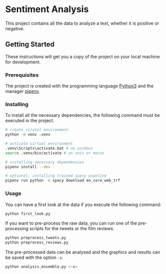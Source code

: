 # Sentiment Analysis

This project contains all the data to analyze a text, whether it is positive or negative.

## Getting Started

These instructions will get you a copy of the project on your local machine for development.

### Prerequisites

The project is created with the programming language [Python3][python3] and the manager [pipenv][pipenv].

### Installing

To install all the necessary dependencies, the following command must be executed in the project.

```bash
# create virutal environment
python -m venv .venv

# activate virtual environment
.venv\Scripts\activate.bat # on windows
source .venv/bin/activate # on unix or macos

# installing necessary dependencies
pipenv install --dev

# optional: installing trained spacy pipeline
pipenv run python -m spacy download en_core_web_trf
```

### Usage

You can have a first look at the data if you execute the following command:

```bash
python first_look.py
```

If you want to pre-process the raw data, you can run one of the pre-processing scripts for the tweets or the film reviews.

```bash
python preprocess_tweets.py
python preprocess_reviews.py
```

The pre-processed data can be analysed and the graphics and results can be saved with the option `-s`.

```bash
python analysis_ensemble.py <-s>
```

[python3]: https://www.python.org/
[pipenv]: https://pypi.org/project/pipenv/
